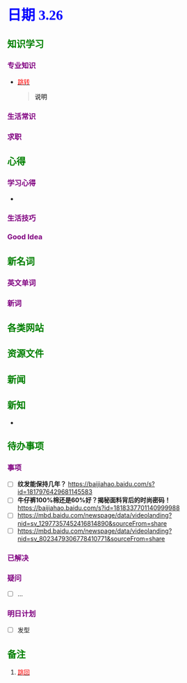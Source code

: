 ## <font color = blue face=楷体 size=6>日期 3.26 </font>

## <font color = green>知识学习 </font>
### <font color = purple>专业知识 </font>
+ <a id = "01-1">  [<font color = red>跳转</font>](#01-2)
   > <font color = o> 说明 </font>
### <font color = purple>生活常识 </font>

### <font color = purple>求职 </font>



## <font color = green>心得 </font>
### <font color = purple>学习心得 </font>
+ 
### <font color = purple>生活技巧 </font>

### <font color = purple>Good Idea </font>



## <font color = green>新名词 </font>
### <font color = purple>英文单词 </font>
### <font color = purple>新词 </font>



## <font color = green>各类网站 </font>


## <font color = green>资源文件 </font>


## <font color = green>新闻 </font>


## <font color = green>新知 </font>
+ 

## <font color = green>待办事项 </font>
### <font color = purple>事项 </font>
- [ ] **纹发能保持几年？**
	https://baijiahao.baidu.com/s?id=1817976429681145583
- [ ] **牛仔裤100%棉还是60%好？揭秘面料背后的时尚密码！**  
	https://baijiahao.baidu.com/s?id=1818337701140999988
- [ ] https://mbd.baidu.com/newspage/data/videolanding?nid=sv_12977357452416814890&sourceFrom=share
- [ ] https://mbd.baidu.com/newspage/data/videolanding?nid=sv_8023479306778410771&sourceFrom=share
### <font color = purple>已解决 </font>
### <font color = purple>疑问 </font>
- [ ] ...
### <font color = purple>明日计划 </font>
- [ ] 发型



## <font color = green>备注 </font>
  1. <a id ="01-2">[<font color = red>跳回</font>](#01-1)
 
<!--stackedit_data:
eyJoaXN0b3J5IjpbLTE1ODAxNTU5NzIsOTI4NjAwMTQ2LDE4OT
MxMDI3OTksLTExNDg2MDk1MSwxNTczNTkyNTQwLC01NjQwNjA5
MTAsLTI4MTEyODE2NywxMzUxMjc0MjY5LC0zNTkxNTI4NTNdfQ
==
-->